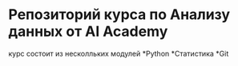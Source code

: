 # Репозиторий курса по Анализу данных от AI Academy

курс состоит из несколльких модулей
*Python
*Статистика
*Git